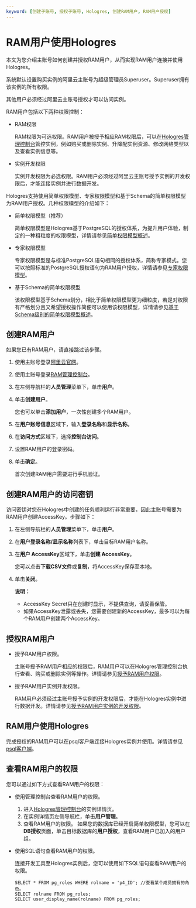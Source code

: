 ```yaml
---
keyword: [创建子账号, 授权子账号, Hologres, 创建RAM用户, RAM用户授权]
---
```


# RAM用户使用Hologres

本文为您介绍主账号如何创建并授权RAM用户，从而实现RAM用户连接并使用Hologres。

系统默认设置购买实例的阿里云主账号为超级管理员Superuser。Superuser拥有该实例的所有权限。

其他用户必须经过阿里云主账号授权才可以访问实例。

RAM用户包括以下两种权限控制：

-   RAM权限

    RAM权限为可选权限。RAM用户被授予相应RAM权限后，可以在[Hologres管理控制台](https://hologram.console.aliyun.com/#/instance)管控实例，例如购买或删除实例、升降配实例资源、修改网络类型以及查看实例信息等。

-   实例开发权限

    实例开发权限为必选权限。RAM用户必须经过阿里云主账号授予实例的开发权限后，才能连接实例并进行数据开发。


Hologres支持使用简单权限模型、专家权限模型和基于Schema的简单权限模型为RAM用户授权。几种权限模型的介绍如下：

-   简单权限模型（推荐）

    简单权限模型是Hologres基于PostgreSQL的授权体系，为提升用户体验，制定的一种粗粒度的权限模型，详情请参见[简单权限模型概述](/cn.zh-CN/账号与权限管理/Hologres权限模型/简单权限模型/简单权限模型概述.md)。

-   专家权限模型

    专家权限模型是与标准PostgreSQL语句相同的授权体系，简称专家模式。您可以按照标准的PostgreSQL授权语句为RAM用户授权，详情请参见[专家权限模型](/cn.zh-CN/账号与权限管理/Hologres权限模型/专家权限模型.md)。

-   基于Schema的简单权限模型

    该权限模型基于Schema划分，相比于简单权限模型更为细粒度，若是对权限有严格划分且又希望授权操作简便可以使用该权限模型，详情请参见[基于Schema级别的简单权限模型概述](/cn.zh-CN/账号与权限管理/Hologres权限模型/基于Schema级别的简单权限模型/基于Schema级别的简单权限模型概述.md)。


## 创建RAM用户

如果您已有RAM用户，请直接跳过该步骤。

1.  使用主账号登录[阿里云官网](https://www.aliyun.com)。

2.  使用主账号登录[RAM管理控制台](https://ram.console.aliyun.com/overview)。

3.  在左侧导航栏的**人员管理**菜单下，单击**用户**。

4.  单击**创建用户**。

    您也可以单击**添加用户**，一次性创建多个RAM用户。

5.  在**用户账号信息**区域下，输入**登录名称**和**显示名称**。

6.  在**访问方式**区域下，选择**控制台访问**。

7.  设置RAM用户的登录密码。

8.  单击**确定**。

    首次创建RAM用户需要进行手机验证。


## 创建RAM用户的访问密钥

访问密钥对您在Hologres中创建的任务顺利运行非常重要，因此主账号需要为RAM用户创建AccessKey。步骤如下：

1.  在左侧导航栏的**人员管理**菜单下，单击**用户**。

2.  在**用户登录名称/显示名称**列表下，单击目标RAM用户名称。

3.  在**用户 AccessKey**区域下，单击**创建 AccessKey**。

    您可以点击**下载CSV文件**或**复制**，将AccessKey保存至本地。

4.  单击**关闭**。

    **说明：**

    -   AccessKey Secret只在创建时显示，不提供查询，请妥善保管。
    -   如果AccessKey泄露或丢失，您需要创建新的AccessKey，最多可以为每个RAM用户创建两个AccessKey。

## 授权RAM用户

-   授予RAM用户权限。

    主账号授予RAM用户相应的权限后，RAM用户可以在Hologres管理控制台执行查看、购买或删除实例等操作。详情请参见[授予RAM用户权限](/cn.zh-CN/账号与权限管理/授予RAM用户权限.md)。

-   授予RAM用户实例开发权限。

    RAM用户必须经过主账号授予实例的开发权限后，才能在Hologres实例中进行数据开发。详情请参见[授予RAM用户实例的开发权限](/cn.zh-CN/账号与权限管理/授权操作/授予RAM用户实例的开发权限.md)。


## RAM用户使用Hologres

完成授权的RAM用户可以在psql客户端连接Hologres实例并使用。详情请参见[psql客户端](/cn.zh-CN/连接开发工具/psql客户端.md)。

## 查看RAM用户的权限

您可以通过如下方式查看RAM用户的权限：

-   使用管理控制台查看RAM用户的权限。

    1.  进入[Hologres管理控制台](https://hologram.console.aliyun.com/#/instance)的实例详情页。
    2.  在实例详情页左侧导航栏，单击**用户管理**。
    3.  查看RAM用户的权限。
    如果您的数据库已经开启简单权限模型，您可以在**DB授权**页面，单击目标数据库的**用户授权**，查看RAM用户已加入的用户组。

-   使用SQL语句查看RAM用户的权限。

    连接开发工具至Hologres实例后，您可以使用如下SQL语句查看RAM用户的权限。

    ```
    SELECT * FROM pg_roles WHERE rolname = 'p4_ID'; //查看某个成员拥有的角色。
    SELECT rolname FROM pg_roles;
    SELECT user_display_name(rolname) FROM pg_roles;
    ```


